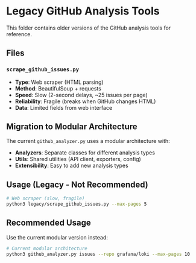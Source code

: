 # Legacy GitHub Analysis Tools

This folder contains older versions of the GitHub analysis tools for reference.

## Files

### `scrape_github_issues.py`
- **Type**: Web scraper (HTML parsing)
- **Method**: BeautifulSoup + requests
- **Speed**: Slow (2-second delays, ~25 issues per page)
- **Reliability**: Fragile (breaks when GitHub changes HTML)
- **Data**: Limited fields from web interface

## Migration to Modular Architecture

The current `github_analyzer.py` uses a modular architecture with:

- **Analyzers**: Separate classes for different analysis types
- **Utils**: Shared utilities (API client, exporters, config)
- **Extensibility**: Easy to add new analysis types

## Usage (Legacy - Not Recommended)

```bash
# Web scraper (slow, fragile)
python3 legacy/scrape_github_issues.py --max-pages 5
```

## Recommended Usage

Use the current modular version instead:

```bash
# Current modular architecture
python3 github_analyzer.py issues --repo grafana/loki --max-pages 10
```
